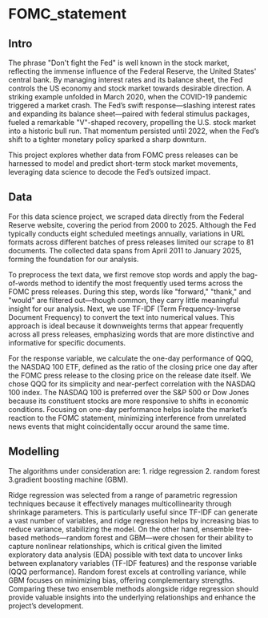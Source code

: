 # FOMC_statement

## Intro

The phrase "Don't fight the Fed" is well known in the stock market, reflecting the immense influence of the Federal Reserve, the United States' central bank. By managing interest rates and its balance sheet, the Fed controls the US economy and stock market towards desirable direction. A striking example unfolded in March 2020, when the COVID-19 pandemic triggered a market crash. The Fed’s swift response—slashing interest rates and expanding its balance sheet—paired with federal stimulus packages, fueled a remarkable "V"-shaped recovery, propelling the U.S. stock market into a historic bull run. That momentum persisted until 2022, when the Fed’s shift to a tighter monetary policy sparked a sharp downturn.

This project explores whether data from FOMC press releases can be harnessed to model and predict short-term stock market movements, leveraging data science to decode the Fed’s outsized impact.

## Data

For this data science project, we scraped data directly from the Federal Reserve website, covering the period from 2000 to 2025. Although the Fed typically conducts eight scheduled meetings annually, variations in URL formats across different batches of press releases limited our scrape to 81 documents. The collected data spans from April 2011 to January 2025, forming the foundation for our analysis.

To preprocess the text data, we first remove stop words and apply the bag-of-words method to identify the most frequently used terms across the FOMC press releases. During this step, words like "forward," "thank," and "would" are filtered out—though common, they carry little meaningful insight for our analysis. Next, we use TF-IDF (Term Frequency-Inverse Document Frequency) to convert the text into numerical values. This approach is ideal because it downweights terms that appear frequently across all press releases, emphasizing words that are more distinctive and informative for specific documents.

For the response variable, we calculate the one-day performance of QQQ, the NASDAQ 100 ETF, defined as the ratio of the closing price one day after the FOMC press release to the closing price on the release date itself. We chose QQQ for its simplicity and near-perfect correlation with the NASDAQ 100 index. The NASDAQ 100 is preferred over the S&P 500 or Dow Jones because its constituent stocks are more responsive to shifts in economic conditions. Focusing on one-day performance helps isolate the market’s reaction to the FOMC statement, minimizing interference from unrelated news events that might coincidentally occur around the same time.

## Modelling

The algorithms under consideration are: 1. ridge regression 2. random forest 3.gradient boosting machine (GBM). 

Ridge regression was selected from a range of parametric regression techniques because it effectively manages multicollinearity through shrinkage parameters. This is particularly useful since TF-IDF can generate a vast number of variables, and ridge regression helps by increasing bias to reduce variance, stabilizing the model. On the other hand, ensemble tree-based methods—random forest and GBM—were chosen for their ability to capture nonlinear relationships, which is critical given the limited exploratory data analysis (EDA) possible with text data to uncover links between explanatory variables (TF-IDF features) and the response variable (QQQ performance). Random forest excels at controlling variance, while GBM focuses on minimizing bias, offering complementary strengths. Comparing these two ensemble methods alongside ridge regression should provide valuable insights into the underlying relationships and enhance the project’s development.
